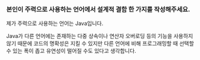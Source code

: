 ### 본인이 주력으로 사용하는 언어에서 설계적 결함 한 가지를 작성해주세요.

제가 주력으로 사용하는 언어는 Java입니다.

Java가 다른 언어에는 존재하는 다중 상속이나 연산자 오버로딩 등의 기능을 사용하지 않기 때문에 코드의 명확성은 지킬 수 있지만
다른 언어에 비해 프로그래밍할 때 선택할 수 있는 폭이 좁고 유연성이 떨어질 수도 있다고 생각합니다.
